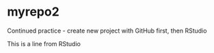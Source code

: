# myrepo2
Continued practice - create new project with GitHub first, then RStudio

This is a line from RStudio

